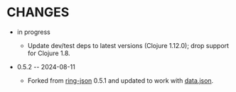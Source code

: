 # CHANGES

* in progress
  * Update dev/test deps to latest versions (Clojure 1.12.0); drop support for Clojure 1.8.

* 0.5.2 -- 2024-08-11
  * Forked from [ring-json](https://github.com/ring-clojure/ring-json) 0.5.1 and updated to work with [data.json](https://github.com/clojure/data.json).
